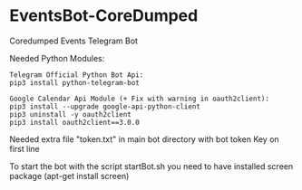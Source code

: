 # EventsBot-CoreDumped
Coredumped Events Telegram Bot

Needed Python Modules:

	Telegram Official Python Bot Api:
	pip3 install python-telegram-bot

	Google Calendar Api Module (+ Fix with warning in oauth2client):
	pip3 install --upgrade google-api-python-client
	pip3 uninstall -y oauth2client
	pip3 install oauth2client==3.0.0


Needed extra file "token.txt" in main bot directory with bot token Key on first line

To start the bot with the script startBot.sh you need to have installed screen package (apt-get install screen)
